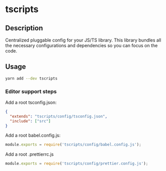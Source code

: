 # tscripts

## Description

Centralized pluggable config for your JS/TS library. This library bundles all the necessary configurations and dependencies so you can focus on the code.

## Usage

```sh
yarn add --dev tscripts
```

### Editor support steps

Add a root tsconfig.json:

```json
{
  "extends": "tscripts/config/tsconfig.json",
  "include": ["src"]
}
```

Add a root babel.config.js:

```js
module.exports = require('tscripts/config/babel.config.js');
```

Add a root .prettierrc.js

```js
module.exports = require('tscripts/config/prettier.config.js');
```

